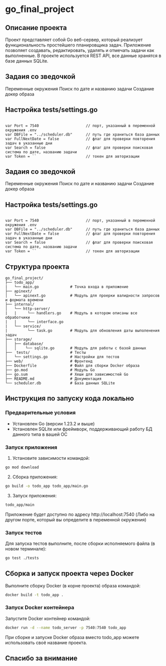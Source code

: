 # go_final_project

## Описание проекта

Проект представляет собой Go веб-сервер, который реализует функциональность простейшего планировщика задач. Приложение позволяет создавать, редактировать, удалять и отмечать задачи как выполненные. В проекте используется REST API, все данные хранятся в базе данных SQLite. 

## Задаия со зведочкой 

Переменные окружения 
Поиск по дате и названию задачи 
Создание докер образа 

## Настройка tests/settings.go
```

var Port = 7540                     // порт, указанный в переменной окружения .env
var DBFile = "../scheduler.db"      // путь где храниться база данных
var FullNextDate = false            // флаг для проверки повторения задач в указанные дни 
var Search = false                  // флаг для проверки поисковая система по дате, названию задачи
var Token = ``                      // токен для авторизации 

```


## Задаия со зведочкой 

Переменные окружения 
Поиск по дате и названию задачи 
Создание докер образа 

## Настройка tests/settings.go
```

var Port = 7540                     // порт, указанный в переменной окружения .env
var DBFile = "../scheduler.db"      // путь где храниться база данных
var FullNextDate = false            // флаг для проверки повторения задач в указанные дни 
var Search = false                  // флаг для проверки поисковая система по дате, названию задачи
var Token = ``                      // токен для авторизации 

```

## Структура проекта

```
go_final_project/
├── todo_app/
|   └── main.go              # Точка входа в приложение 
├── apinext/
│   └── apinext.go           # Модуль для проерки валидности запросов и формата времени  
├── internal/
│   └── http-server/
|   |     └── handlers.go    # Модуль в котором описаны все обработчики 
|   |     └── interface.go   
|   └── service/ 
|         └── task.go        # Модуль для обновления даты выполенения задач 
├── storage/            
│   ├── database/           
│   │    └── sqlite.go       # Модуль для работы с базой данных
├──  tests/                  # Тесты
│   └── settings.go          # Настройки для тестов
├── web/                     # Фронтенд
├── Dockerfile               # Файл для сборки Docker образа
├── go.mod                   # Модуль Go
├── go.sum                   # Хеши для зависимостей Go
├── README.md                # Документация
└── scheduler.db             # База данных SQLite  
```

## Инструкция по запуску кода локально

### Предварительные условия

- Установлен Go (версии 1.23.2 и выше)
- Установлен SQLite  или фреймворк, поддерживающий работу БД данного типа в вашей ОС

### Запуск приложения

1. Установите зависимости командой:

```sh
go mod download
```

2. Сборка приложения:

```sh
go build -o todo_app todo_app/main.go
```
3. Запуск приложения:

```sh
todo_app/main
```

Приложение будет доступно по адресу http://localhost:7540 (Либо на другом порте, который вы определите в переменной окружения)

### Запуск тестов

Для запуска тестов выполните, после сборки исполняемого файла (в новом терминале):

```sh
go test ./tests
```

## Cборка и запуск проекта через Docker

Выполните сборку Docker (в корне проекта) образа командой:

```sh
docker build -t todo_app .
```

### Запуск Docker контейнера

Запустите Docker контейнер командой:

```sh
docker run -d --name todo_server -p 7540:7540 todo_app
```

При сборке и запуске Docker образа вместо todo_app можете использовать своё название проекта.



## Спасибо за внимание
